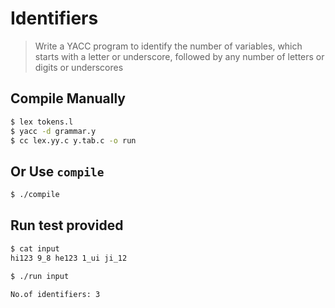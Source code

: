 # Identifiers

> Write a YACC program to identify the number of variables, which starts with a letter or
> underscore, followed by any number of letters or digits or underscores


## Compile Manually
```bash
$ lex tokens.l
$ yacc -d grammar.y
$ cc lex.yy.c y.tab.c -o run
```
## Or Use `compile`
```bash
$ ./compile
````

## Run test provided
```bash
$ cat input
hi123 9_8 he123 1_ui ji_12

$ ./run input

No.of identifiers: 3
```